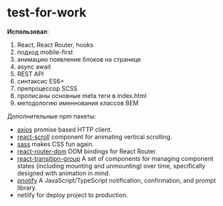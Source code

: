 # test-for-work

**Использовал**:
1. React, React Router, hooks
2. подход mobile-first
3. анимацию появление блоков на странице
4. async await
5. REST API
6. синтаксис ES6+
7. препроцессор SCSS
8. прописаны основные meta теги в index.html
9. методологию именнования классов BEM

Дополнительные npm пакеты:
- [axios](https://www.npmjs.com/package/axios) promise based HTTP client.
- [react-scroll](https://www.npmjs.com/package/react-scroll) component for animating vertical scrolling.
- [sass](https://www.npmjs.com/package/sass)  makes CSS fun again.
- [react-router-dom](https://www.npmjs.com/package/react-router-dom) DOM bindings for React Router.
- [react-transition-group](https://www.npmjs.com/package/react-transition-group) A set of components for managing component states (including mounting and unmounting) over time, specifically designed with animation in mind.
- [pnotify](https://www.npmjs.com/package/pnotify) A JavaScript/TypeScript notification, confirmation, and prompt library.
- netlify for deploy project to production.